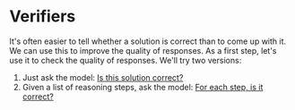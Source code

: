 # Verifiers

It's often easier to tell whether a solution is correct than to come up with it. We can use this to improve the quality of responses. As a first step, let's use it to check the quality of responses. We'll try two versions:

1. Just ask the model: [Is this solution correct?](checking-answers.md)
2. Given a list of reasoning steps, ask the model: [For each step, is it correct?](checking-reasoning-steps.md)
